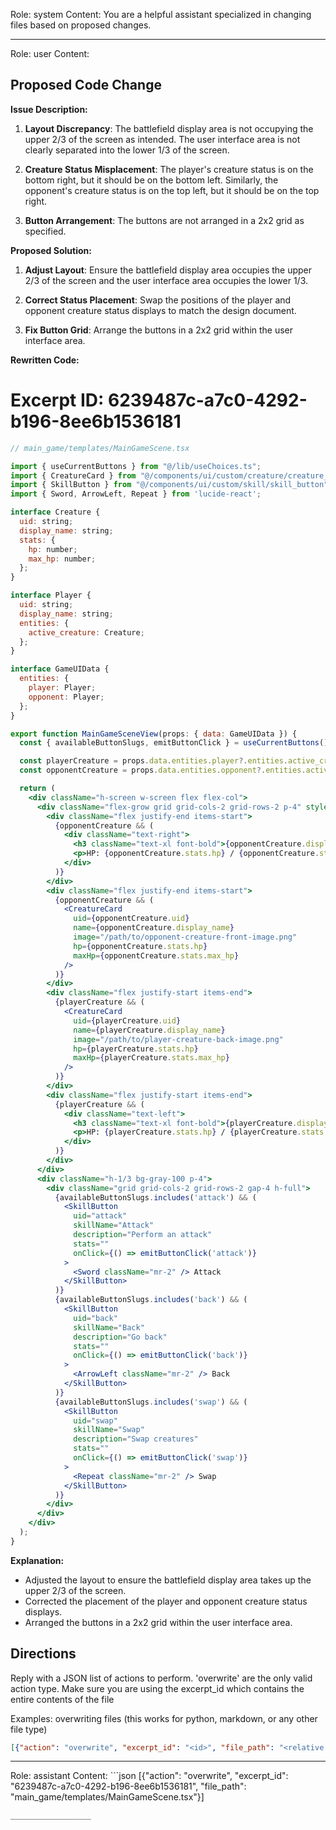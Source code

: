 Role: system
Content: You are a helpful assistant specialized in changing files based on proposed changes.
__________________
Role: user
Content: 
## Proposed Code Change
**Issue Description:**

1. **Layout Discrepancy**: The battlefield display area is not occupying the upper 2/3 of the screen as intended. The user interface area is not clearly separated into the lower 1/3 of the screen.

2. **Creature Status Misplacement**: The player's creature status is on the bottom right, but it should be on the bottom left. Similarly, the opponent's creature status is on the top left, but it should be on the top right.

3. **Button Arrangement**: The buttons are not arranged in a 2x2 grid as specified.

**Proposed Solution:**

1. **Adjust Layout**: Ensure the battlefield display area occupies the upper 2/3 of the screen and the user interface area occupies the lower 1/3.

2. **Correct Status Placement**: Swap the positions of the player and opponent creature status displays to match the design document.

3. **Fix Button Grid**: Arrange the buttons in a 2x2 grid within the user interface area.

**Rewritten Code:**

# Excerpt ID: 6239487c-a7c0-4292-b196-8ee6b1536181
```jsx
// main_game/templates/MainGameScene.tsx

import { useCurrentButtons } from "@/lib/useChoices.ts";
import { CreatureCard } from "@/components/ui/custom/creature/creature_card";
import { SkillButton } from "@/components/ui/custom/skill/skill_button";
import { Sword, ArrowLeft, Repeat } from 'lucide-react';

interface Creature {
  uid: string;
  display_name: string;
  stats: {
    hp: number;
    max_hp: number;
  };
}

interface Player {
  uid: string;
  display_name: string;
  entities: {
    active_creature: Creature;
  };
}

interface GameUIData {
  entities: {
    player: Player;
    opponent: Player;
  };
}

export function MainGameSceneView(props: { data: GameUIData }) {
  const { availableButtonSlugs, emitButtonClick } = useCurrentButtons();

  const playerCreature = props.data.entities.player?.entities.active_creature;
  const opponentCreature = props.data.entities.opponent?.entities.active_creature;

  return (
    <div className="h-screen w-screen flex flex-col">
      <div className="flex-grow grid grid-cols-2 grid-rows-2 p-4" style={{ height: '66.67%' }}>
        <div className="flex justify-end items-start">
          {opponentCreature && (
            <div className="text-right">
              <h3 className="text-xl font-bold">{opponentCreature.display_name}</h3>
              <p>HP: {opponentCreature.stats.hp} / {opponentCreature.stats.max_hp}</p>
            </div>
          )}
        </div>
        <div className="flex justify-end items-start">
          {opponentCreature && (
            <CreatureCard
              uid={opponentCreature.uid}
              name={opponentCreature.display_name}
              image="/path/to/opponent-creature-front-image.png"
              hp={opponentCreature.stats.hp}
              maxHp={opponentCreature.stats.max_hp}
            />
          )}
        </div>
        <div className="flex justify-start items-end">
          {playerCreature && (
            <CreatureCard
              uid={playerCreature.uid}
              name={playerCreature.display_name}
              image="/path/to/player-creature-back-image.png"
              hp={playerCreature.stats.hp}
              maxHp={playerCreature.stats.max_hp}
            />
          )}
        </div>
        <div className="flex justify-start items-end">
          {playerCreature && (
            <div className="text-left">
              <h3 className="text-xl font-bold">{playerCreature.display_name}</h3>
              <p>HP: {playerCreature.stats.hp} / {playerCreature.stats.max_hp}</p>
            </div>
          )}
        </div>
      </div>
      <div className="h-1/3 bg-gray-100 p-4">
        <div className="grid grid-cols-2 grid-rows-2 gap-4 h-full">
          {availableButtonSlugs.includes('attack') && (
            <SkillButton
              uid="attack"
              skillName="Attack"
              description="Perform an attack"
              stats=""
              onClick={() => emitButtonClick('attack')}
            >
              <Sword className="mr-2" /> Attack
            </SkillButton>
          )}
          {availableButtonSlugs.includes('back') && (
            <SkillButton
              uid="back"
              skillName="Back"
              description="Go back"
              stats=""
              onClick={() => emitButtonClick('back')}
            >
              <ArrowLeft className="mr-2" /> Back
            </SkillButton>
          )}
          {availableButtonSlugs.includes('swap') && (
            <SkillButton
              uid="swap"
              skillName="Swap"
              description="Swap creatures"
              stats=""
              onClick={() => emitButtonClick('swap')}
            >
              <Repeat className="mr-2" /> Swap
            </SkillButton>
          )}
        </div>
      </div>
    </div>
  );
}
```

**Explanation:**

- Adjusted the layout to ensure the battlefield display area takes up the upper 2/3 of the screen.
- Corrected the placement of the player and opponent creature status displays.
- Arranged the buttons in a 2x2 grid within the user interface area.

## Directions
Reply with a JSON list of actions to perform. 'overwrite' are the only valid action type. 
Make sure you are using the excerpt_id which contains the entire contents of the file

Examples:
overwriting files (this works for python, markdown, or any other file type)
```json output_example1
[{"action": "overwrite", "excerpt_id": "<id>", "file_path": "<relative file path>"}]
```

__________________
Role: assistant
Content: ```json
[{"action": "overwrite", "excerpt_id": "6239487c-a7c0-4292-b196-8ee6b1536181", "file_path": "main_game/templates/MainGameScene.tsx"}]
```
__________________
